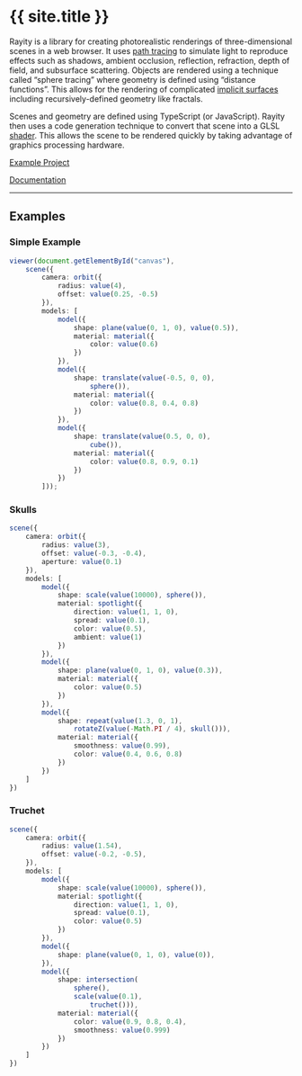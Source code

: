 <example id="cornell"></example>

# {{ site.title }}

Rayity is a library for creating photorealistic renderings of three-dimensional scenes in a web browser. It uses [path tracing](https://en.wikipedia.org/wiki/Path_tracing) to simulate light to reproduce effects such as shadows, ambient occlusion, reflection, refraction, depth of field, and subsurface scattering. Objects are rendered using a technique called “sphere tracing” where geometry is defined using “distance functions”. This allows for the rendering of complicated [implicit surfaces](https://en.wikipedia.org/wiki/Implicit_surface) including recursively-defined geometry like fractals. 

Scenes and geometry are defined using TypeScript (or JavaScript). Rayity then uses a code generation technique to convert that scene into a GLSL [shader](https://en.wikipedia.org/wiki/Shader). This allows the scene to be rendered quickly by taking advantage of graphics processing hardware. 

[Example Project](https://github.com/gribbet/rayity-example)

[Documentation](docs/)

***

## Examples

### Simple Example

<example id="simple"></example>

```ts
viewer(document.getElementById("canvas"),
	scene({
		camera: orbit({
			radius: value(4),
			offset: value(0.25, -0.5)
		}),
		models: [
			model({
				shape: plane(value(0, 1, 0), value(0.5)),
				material: material({
					color: value(0.6)
				})
			}),
			model({
				shape: translate(value(-0.5, 0, 0),
					sphere()),
				material: material({
					color: value(0.8, 0.4, 0.8)
				})
			}),
			model({
				shape: translate(value(0.5, 0, 0),
					cube()),
				material: material({
					color: value(0.8, 0.9, 0.1)
				})
			})
		]));
```

### Skulls

<example id="skulls"></example>

```ts
scene({
	camera: orbit({
		radius: value(3),
		offset: value(-0.3, -0.4),
		aperture: value(0.1)
	}),
	models: [
		model({
			shape: scale(value(10000), sphere()),
			material: spotlight({
				direction: value(1, 1, 0),
				spread: value(0.1),
				color: value(0.5),
				ambient: value(1)
			})
		}),
		model({
			shape: plane(value(0, 1, 0), value(0.3)),
			material: material({
				color: value(0.5)
			})
		}),
		model({
			shape: repeat(value(1.3, 0, 1),
				rotateZ(value(-Math.PI / 4), skull())),
			material: material({
				smoothness: value(0.99),
				color: value(0.4, 0.6, 0.8)
			})
		})
	]
})
```

### Truchet

<example id="truchet"></example>

```ts
scene({
	camera: orbit({
		radius: value(1.54),
		offset: value(-0.2, -0.5),
	}),
	models: [
		model({
			shape: scale(value(10000), sphere()),
			material: spotlight({
				direction: value(1, 1, 0),
				spread: value(0.1),
				color: value(0.5)
			})
		}),
		model({
			shape: plane(value(0, 1, 0), value(0)),
		}),
		model({
			shape: intersection(
				sphere(),
				scale(value(0.1),
					truchet())),
			material: material({
				color: value(0.9, 0.8, 0.4),
				smoothness: value(0.999)
			})
		})
	]
})
```